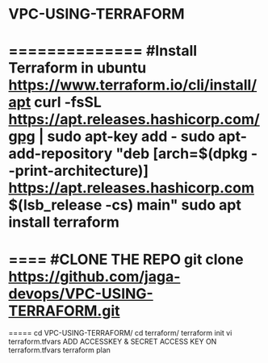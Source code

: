 # VPC-USING-TERRAFORM
==============
#Install Terraform in ubuntu
https://www.terraform.io/cli/install/apt
curl -fsSL https://apt.releases.hashicorp.com/gpg | sudo apt-key add -
sudo apt-add-repository "deb [arch=$(dpkg --print-architecture)] https://apt.releases.hashicorp.com $(lsb_release -cs) main"
sudo apt install terraform
=====
====
#CLONE THE REPO
git clone https://github.com/jaga-devops/VPC-USING-TERRAFORM.git
========

=====
cd VPC-USING-TERRAFORM/
cd terraform/
terraform init
vi terraform.tfvars
ADD ACCESSKEY & SECRET ACCESS KEY ON terraform.tfvars
terraform plan
